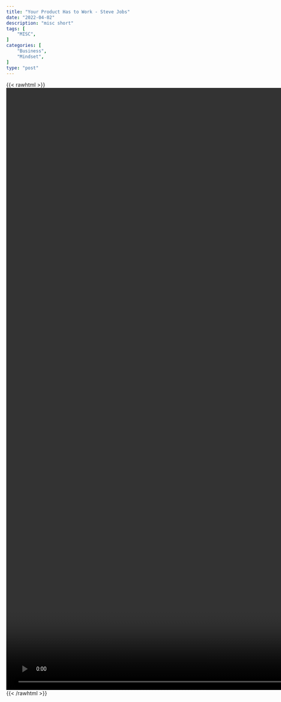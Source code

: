 ```yaml
---
title: "Your Product Has to Work - Steve Jobs"
date: "2022-04-02"
description: "misc short"
tags: [
    "MISC",
]
categories: [
    "Business",
    "Mindset",
]
type: "post"
---
```

{{< rawhtml >}}
    <video style="height:40vh;width:auto" overflow="hidden" controls>
        <source src="https://clips.dev00ps.com/MISC/If_your_product_s%40ks__marketing_won_t_do_s_1t_-_Steve_Jobs.mp4" type="video/mp4"> 
    </video>
{{< /rawhtml >}}